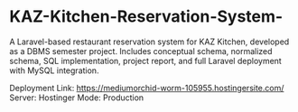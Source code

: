 # KAZ-Kitchen-Reservation-System-
A Laravel-based restaurant reservation system for KAZ Kitchen, developed as a DBMS semester project. Includes conceptual schema, normalized schema, SQL implementation, project report, and full Laravel deployment with MySQL integration.

Deployment Link: https://mediumorchid-worm-105955.hostingersite.com/
Server: Hostinger
Mode: Production

